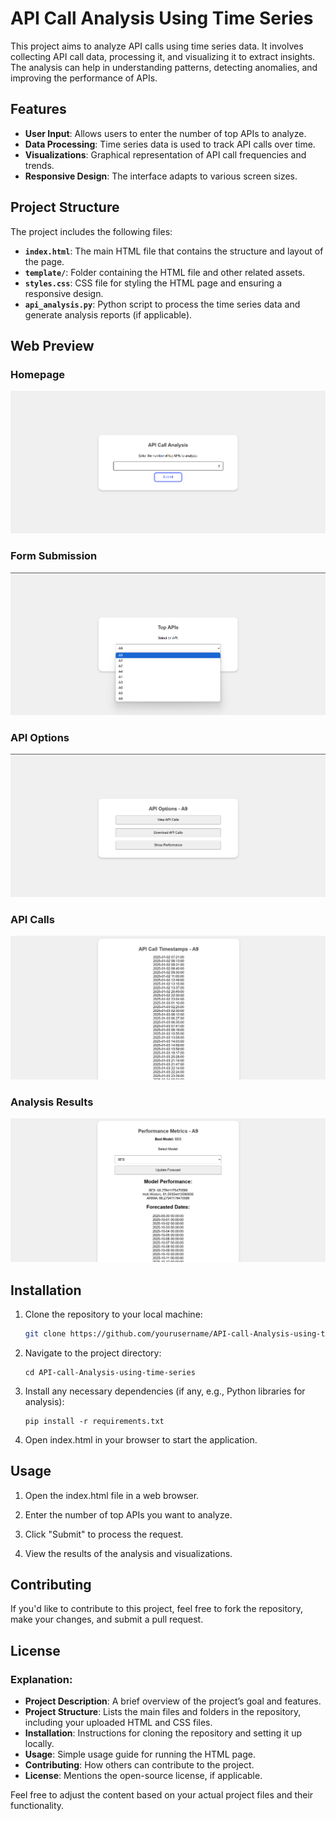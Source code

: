 # API Call Analysis Using Time Series

This project aims to analyze API calls using time series data. It involves collecting API call data, processing it, and visualizing it to extract insights. The analysis can help in understanding patterns, detecting anomalies, and improving the performance of APIs.

## Features

- **User Input**: Allows users to enter the number of top APIs to analyze.
- **Data Processing**: Time series data is used to track API calls over time.
- **Visualizations**: Graphical representation of API call frequencies and trends.
- **Responsive Design**: The interface adapts to various screen sizes.

## Project Structure

The project includes the following files:

- **`index.html`**: The main HTML file that contains the structure and layout of the page.
- **`template/`**: Folder containing the HTML file and other related assets.
- **`styles.css`**: CSS file for styling the HTML page and ensuring a responsive design.
- **`api_analysis.py`**: Python script to process the time series data and generate analysis reports (if applicable).

## Web Preview


### Homepage
![Homepage](Time%20Series%20Project/screenshots/Homepage.png)

### Form Submission
![Form Submission](Time%20Series%20Project/screenshots/Form%20Submission.png)

### API Options
![API Options](Time%20Series%20Project/screenshots/API%20Options.png)

### API Calls
![API Calls](Time%20Series%20Project/screenshots/API%20Calls.png)

### Analysis Results
![Analysis Results](Time%20Series%20Project/screenshots/Analysis%20Results.png)


## Installation

1. Clone the repository to your local machine:

   ```bash
   git clone https://github.com/yourusername/API-call-Analysis-using-time-series.git
   
2.  Navigate to the project directory:
     ```
     cd API-call-Analysis-using-time-series
     
3.  Install any necessary dependencies (if any, e.g., Python libraries for analysis):
      ```
      pip install -r requirements.txt
4.  Open index.html in your browser to start the application.

 ## Usage
 
1.  Open the index.html file in a web browser.
 
2.  Enter the number of top APIs you want to analyze.
 
3.  Click "Submit" to process the request.
  
6.   View the results of the analysis and visualizations.


## Contributing
If you'd like to contribute to this project, feel free to fork the repository, make your changes, and submit a pull request.

## License

### Explanation:
- **Project Description**: A brief overview of the project’s goal and features.
- **Project Structure**: Lists the main files and folders in the repository, including your uploaded HTML and CSS files.
- **Installation**: Instructions for cloning the repository and setting it up locally.
- **Usage**: Simple usage guide for running the HTML page.
- **Contributing**: How others can contribute to the project.
- **License**: Mentions the open-source license, if applicable.

Feel free to adjust the content based on your actual project files and their functionality.




